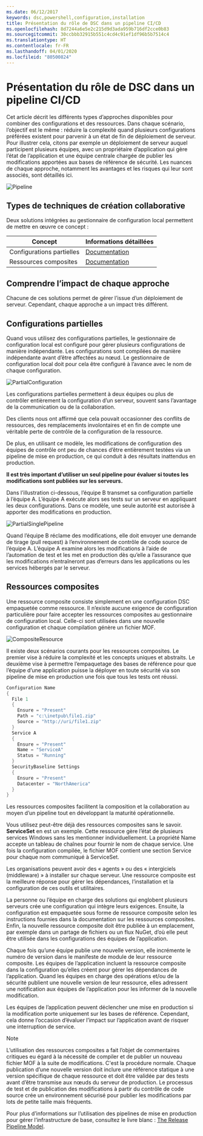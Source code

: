 ```yaml
---
ms.date: 06/12/2017
keywords: dsc,powershell,configuration,installation
title: Présentation du rôle de DSC dans un pipeline CI/CD
ms.openlocfilehash: 8d7244a6e5e2c215d9d3ada959b716df2cce0b83
ms.sourcegitcommit: 30ccbbb32915b551c4cd4c91ef1df96b5b7514c4
ms.translationtype: HT
ms.contentlocale: fr-FR
ms.lasthandoff: 04/01/2020
ms.locfileid: "80500824"
---
```

# <a name="understanding-dscs-role-in-a-cicd-pipeline"></a>Présentation du rôle de DSC dans un pipeline CI/CD

Cet article décrit les différents types d’approches disponibles pour combiner des configurations et des ressources.
Dans chaque scénario, l’objectif est le même : réduire la complexité quand plusieurs configurations préférées existent pour parvenir à un état de fin de déploiement de serveur. Pour illustrer cela, citons par exemple un déploiement de serveur auquel participent plusieurs équipes, avec un propriétaire d’application qui gère l’état de l’application et une équipe centrale chargée de publier les modifications apportées aux bases de référence de sécurité. Les nuances de chaque approche, notamment les avantages et les risques qui leur sont associés, sont détaillés ici.

![Pipeline](media/authoringAdvanced/Pipeline.jpg)

## <a name="types-of-collaborative-authoring-techniques"></a>Types de techniques de création collaborative

Deux solutions intégrées au gestionnaire de configuration local permettent de mettre en œuvre ce concept :

|        Concept         |                    Informations détaillées                     |
| ---------------------- | ----------------------------------------------------------- |
| Configurations partielles | [Documentation](../pull-server/partialConfigs.md)           |
| Ressources composites    | [Documentation](../resources/authoringResourceComposite.md) |

## <a name="understanding-the-impact-of-each-approach"></a>Comprendre l’impact de chaque approche

Chacune de ces solutions permet de gérer l’issue d’un déploiement de serveur. Cependant, chaque approche a un impact très différent.

## <a name="partial-configurations"></a>Configurations partielles

Quand vous utilisez des configurations partielles, le gestionnaire de configuration local est configuré pour gérer plusieurs configurations de manière indépendante. Les configurations sont compilées de manière indépendante avant d’être affectées au nœud. Le gestionnaire de configuration local doit pour cela être configuré à l’avance avec le nom de chaque configuration.

![PartialConfiguration](media/authoringAdvanced/PartialConfiguration.jpg)

Les configurations partielles permettent à deux équipes ou plus de contrôler entièrement la configuration d’un serveur, souvent sans l’avantage de la communication ou de la collaboration.

Des clients nous ont affirmé que cela pouvait occasionner des conflits de ressources, des remplacements involontaires et en fin de compte une véritable perte de contrôle de la configuration de la ressource.

De plus, en utilisant ce modèle, les modifications de configuration des équipes de contrôle ont peu de chances d’être entièrement testées via un pipeline de mise en production, ce qui conduit à des résultats inattendus en production.

**Il est très important d’utiliser un seul pipeline pour évaluer si toutes les modifications sont publiées sur les serveurs.**

Dans l’illustration ci-dessous, l’équipe B transmet sa configuration partielle à l’équipe A. L’équipe A exécute alors ses tests sur un serveur en appliquant les deux configurations. Dans ce modèle, une seule autorité est autorisée à apporter des modifications en production.

![PartialSinglePipeline](media/authoringAdvanced/PartialSinglePipeline.jpg)

Quand l’équipe B réclame des modifications, elle doit envoyer une demande de tirage (pull request) à l’environnement de contrôle de code source de l’équipe A. L’équipe A examine alors les modifications à l’aide de l’automation de test et les met en production dès qu’elle a l’assurance que les modifications n’entraîneront pas d’erreurs dans les applications ou les services hébergés par le serveur.

## <a name="composite-resources"></a>Ressources composites

Une ressource composite consiste simplement en une configuration DSC empaquetée comme ressource. Il n’existe aucune exigence de configuration particulière pour faire accepter les ressources composites au gestionnaire de configuration local. Celle-ci sont utilisées dans une nouvelle configuration et chaque compilation génère un fichier MOF.

![CompositeResource](media/authoringAdvanced/CompositeResource.jpg)

Il existe deux scénarios courants pour les ressources composites. Le premier vise à réduire la complexité et les concepts uniques et abstraits. Le deuxième vise à permettre l’empaquetage des bases de référence pour que l’équipe d’une application puisse la déployer en toute sécurité via son pipeline de mise en production une fois que tous les tests ont réussi.

```PowerShell
Configuration Name
{
  File 1
  {
    Ensure = "Present"
    Path = "c:\inetpub\file1.zip"
    Source = "http://uri/file1.zip"
  }
  Service A
  {
    Ensure = "Present"
    Name = "ServiceA"
    Status = "Running"
  }
  SecurityBaseline Settings
  {
    Ensure = "Present"
    Datacenter = "NorthAmerica"
  }
}
```

Les ressources composites facilitent la composition et la collaboration au moyen d’un pipeline tout en développant la maturité opérationnelle.

Vous utilisez peut-être déjà des ressources composites sans le savoir. **ServiceSet** en est un exemple.
Cette ressource gère l’état de plusieurs services Windows sans les mentionner individuellement. La propriété Name accepte un tableau de chaînes pour fournir le nom de chaque service. Une fois la configuration compilée, le fichier MOF contient une section Service pour chaque nom communiqué à ServiceSet.

Les organisations peuvent avoir des « agents » ou des « intergiciels (middleware) » à installer sur chaque serveur. Une ressource composite est la meilleure réponse pour gérer les dépendances, l’installation et la configuration de ces outils et utilitaires.

La personne ou l’équipe en charge des solutions qui englobent plusieurs serveurs crée une configuration qui intègre leurs exigences. Ensuite, la configuration est empaquetée sous forme de ressource composite selon les instructions fournies dans la documentation sur les ressources composites. Enfin, la nouvelle ressource composite doit être publiée à un emplacement, par exemple dans un partage de fichiers ou un flux NuGet, d’où elle peut être utilisée dans les configurations des équipes de l’application.

Chaque fois qu’une équipe publie une nouvelle version, elle incrémente le numéro de version dans le manifeste de module de leur ressource composite. Les équipes de l’application incluent la ressource composite dans la configuration qu’elles créent pour gérer les dépendances de l’application. Quand les équipes en charge des opérations et/ou de la sécurité publient une nouvelle version de leur ressource, elles adressent une notification aux équipes de l’application pour les informer de la nouvelle modification.

Les équipes de l’application peuvent déclencher une mise en production si la modification porte uniquement sur les bases de référence.
Cependant, cela donne l’occasion d’évaluer l’impact sur l’application avant de risquer une interruption de service.

> [!NOTE]
> L’utilisation des ressources composites a fait l’objet de commentaires critiques eu égard à la nécessité de compiler et de publier un nouveau fichier MOF à la suite de modifications. C'est la procédure normale. Chaque publication d’une nouvelle version doit inclure une référence statique à une version spécifique de chaque ressource et doit être validée par des tests avant d’être transmise aux nœuds du serveur de production. Le processus de test et de publication des modifications à partir du contrôle de code source crée un environnement sécurisé pour publier les modifications par lots de petite taille mais fréquents.

Pour plus d’informations sur l’utilisation des pipelines de mise en production pour gérer l’infrastructure de base, consultez le livre blanc : [The Release Pipeline Model](../further-reading/whitepapers.md).
